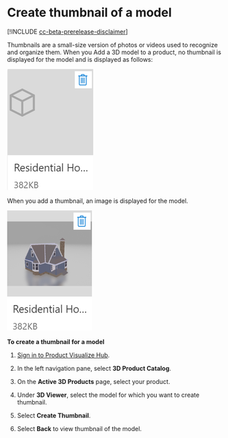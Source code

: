 ﻿---
title: 
description: 
ms.date: 07/08/2020
ms.topic: article
ms.service: dynamics-365-sales
author: sbmjais
ms.author: shjais
manager: shujoshi
---

# Create thumbnail of a model

[!INCLUDE [cc-beta-prerelease-disclaimer](../includes/cc-beta-prerelease-disclaimer.md)]

Thumbnails are a small-size version of photos or videos used to recognize and organize them. When you Add a 3D model to a product, no thumbnail is displayed for the model and is displayed as follows:

![Model without thumbnail](media/model-no-thumbnail.png "Model without thumbnail")

When you add a thumbnail, an image is displayed for the model.

![Model with thumbnail](media/model-thumbnail.png "Model with thumbnail")

**To create a thumbnail for a model**

1.  [Sign in to Product Visualize Hub](sign-in-app.md).

2.  In the left navigation pane, select **3D Product Catalog**.

3.  On the **Active 3D Products** page, select your product.

4.  Under **3D Viewer**, select the model for which you want to create thumbnail.

5.  Select **Create Thumbnail**.

6.  Select **Back** to view thumbnail of the model.


